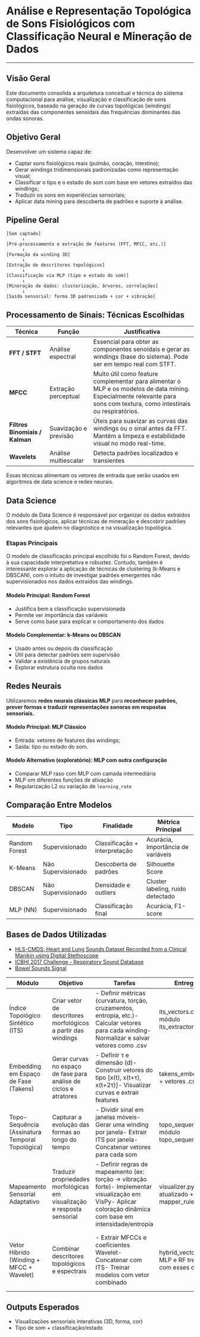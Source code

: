 # Análise e Representação Topológica de Sons Fisiológicos com Classificação Neural e Mineração de Dados

---

## Visão Geral

Este documento consolida a arquitetura conceitual e técnica do sistema computacional para análise, visualização e classificação de sons fisiológicos, baseado na geração de curvas topológicas (windings) extraídas das componentes senoidais das frequências dominantes das ondas sonoras.



## Objetivo Geral

Desenvolver um sistema capaz de:

- Captar sons fisiológicos reais (pulmão, coração, intestino);
- Gerar windings tridimensionais padronizadas como representação visual;
- Classificar o tipo e o estado do som com base em vetores extraídos das windings;
- Traduzir os sons em experiências sensoriais;
- Aplicar data mining para descoberta de padrões e suporte à análise.



## Pipeline Geral

```
[Som captado]
      ↓
[Pré-processamento e extração de features (FFT, MFCC, etc.)]
      ↓
[Formação da winding 3D]
      ↓
[Extração de descritores topológicos]
      ↓
[Classificação via MLP (tipo e estado do som)]
      ↓
[Mineração de dados: clusterização, árvores, correlações]
      ↓
[Saída sensorial: forma 3D padronizada + cor + vibração]
```

## Processamento de Sinais: Técnicas Escolhidas

| Técnica | Função | Justificativa |
|--------|--------|----------------|
| **FFT / STFT** | Análise espectral | Essencial para obter as componentes senoidais e gerar as windings (base do sistema). Pode ser em tempo real com STFT. |
| **MFCC** | Extração perceptual | Muito útil como feature complementar para alimentar o MLP e os modelos de data mining. Especialmente relevante para sons com textura, como intestinais ou respiratórios. |
| **Filtros Binomiais / Kalman** | Suavização e previsão | Úteis para suavizar as curvas das windings ou o sinal antes da FFT. Mantém a limpeza e estabilidade visual no modo real-time. |
| **Wavelets** | Análise multiescalar | Detecta padrões localizados e transientes |



Essas técnicas alimentam os vetores de entrada que serão usados em algoritmos de data science e redes neurais.



## Data Science

O módulo de Data Science é responsável por organizar os dados extraídos dos sons fisiológicos, aplicar técnicas de mineração e descobrir padrões relevantes que ajudem no diagnóstico e na visualização topológica.

### Etapas Principais
O modelo de classificação principal escolhido foi o Random Forest, devido à sua capacidade interpretativa e robustez. Contudo, também é interessante explorar a aplicação de técnicas de clustering (k-Means e DBSCAN), com o intuito de investigar padrões emergentes não supervisionados nos dados extraídos das windings.

#### Modelo Principal: Random Forest

- Justifica bem a classificação supervisionada
- Permite ver importância das variáveis
- Serve como base para explicar o comportamento dos dados

#### Modelo Complementar: k-Means ou DBSCAN

- Usado antes ou depois da classificação
- Útil para detectar padrões sem supervisão
- Validar a existência de grupos naturais
- Explorar estrutura oculta nos dados



## Redes Neurais 

Utilizaremos **redes neurais clássicas MLP** para **reconhecer padrões, prever formas e traduzir representações sonoras em respostas sensoriais.**


#### Modelo Principal: MLP Clássico
- Entrada: vetores de features das windings;
- Saída: tipo ou estado do som.

#### Modelo Alternativo (exploratório): MLP com outra configuração
- Comparar MLP raso com MLP com camada intermediária
- MLP om diferentes funções  de ativação
- Regularização L2 ou variação de `learning_rate`

## Comparação Entre Modelos

|Modelo | Tipo | Finalidade | Métrica Principal
--------|-------|-----------|------------------
Random Forest | Supervisionado | Classificação + interpretação | Acurácia, Importância de variáveis
K-Means | Não Supervisionado |  Descoberta de padrões | Silhouette Score
DBSCAN | Não Supervisionado |  Densidade e outliers | Cluster labeling, ruído detectado
MLP (NN) | Supervisionado | Classificação final | Acurácia, F1-score

## Bases de Dados Utilizadas

- [HLS-CMDS: Heart and Lung Sounds Dataset Recorded from a Clinical Manikin using Digital Stethoscope](https://data.mendeley.com/datasets/8972jxbpmp/2)
- [ICBHI 2017 Challenge - Respiratory Sound Database](https://bhichallenge.med.auth.gr/ICBHI_2017_Challenge)
- [Bowel Sounds Signal](https://figshare.com/articles/media/Bowel_sounds_signal/28595741)


Módulo | Objetivo | Tarefas | Entregável | Observações
-------|----------|---------|-------------|-----------
Índice Topológico Sintético (ITS) | Criar vetor de descritores morfológicos a partir das windings | - Definir métricas (curvatura, torção, cruzamentos, entropia, etc.)- Calcular vetores para cada winding- Normalizar e salvar vetores como .csv | its_vectors.csv + módulo its_extractor.py | Base para o MLP e análise de importância de variáveis
Embedding em Espaço de Fase (Takens) | Gerar curvas no espaço de fase para análise de ciclos e atratores | - Definir τ e dimensão (d)- Construir vetores do tipo [x(t), x(t+τ), x(t+2τ)]- Visualizar curvas e extrair features | takens_embedding.py + vetores .csv | Complementar às windings baseadas em FFT/Wavelet
Topo-Sequência (Assinatura Temporal Topológica) | Capturar a evolução das formas ao longo do tempo | - Dividir sinal em janelas móveis- Gerar uma winding por janela- Extrair ITS por janela- Concatenar vetores para cada som | topo_sequence.csv + módulo topo_sequence.py | Permite detectar transições morfológicas (ex: crises, eventos)
Mapeamento Sensorial Adaptativo | Traduzir propriedades morfológicas em visualização e resposta sensorial | - Definir regras de mapeamento (ex: torção → vibração forte)- Implementar visualização em VisPy- Aplicar coloração dinâmica com base em intensidade/entropia | visualizer.py atualizado + mapper_rules.json | Mostra em tempo real a interpretação simbólica dos sinais
Vetor Híbrido (Winding + MFCC + Wavelet) | Combinar descritores topológicos e espectrais | - Extrair MFCCs e coeficientes Wavelet- Concatenar com ITS- Treinar modelos com vetor combinado | hybrid_vector.csv + MLP e RF treinados com esses dados | Ideal para testes comparativos de desempenho e análise de importância de features


## Outputs Esperados

- Visualizações sensoriais interativas (3D, forma, cor)
- Tipo de som + classificação/estado
